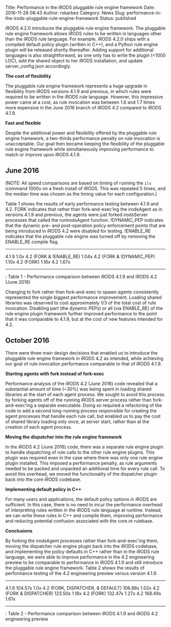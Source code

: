 Title: Performance in the iRODS pluggable rule engine framework
Date: 2016-11-28 08:43
Author: rskarbez
Category: News
Slug: performance-in-the-irods-pluggable-rule-engine-framework
Status: published

iRODS 4.2.0 introduces the pluggable rule engine framework. The
pluggable rule engine framework allows iRODS rules to be written in
languages other than the iRODS rule language. For example, iRODS 4.2.0
ships with a compiled default policy plugin (written in C++), and a
Python rule engine plugin will be released shortly thereafter. Adding
support for additional languages is also straightforward, as one only
has to write the plugin (\<1000 LOC), add the shared object to her iRODS
installation, and update server\_config.json accordingly.

**The cost of flexibility**

The pluggable rule engine framework represents a huge upgrade in
flexibility from iRODS versions 4.1.9 and previous, in which rules were
required to be written in the iRODS rule language. However, this
impressive power came at a cost, as rule invocation was between 1.6 and
1.7 times more expensive in the June 2016 branch of iRODS 4.2 compared
to iRODS 4.1.9.

**Fast and flexible**

Despite the additional power and flexibility offered by the pluggable
rule engine framework, a two-thirds performance penalty on rule
invocation is unacceptable. Our goal then became keeping the flexibility
of the pluggable rule engine framework while simultaneously improving
performance to match or improve upon iRODS 4.1.9.

June 2016
---------

(NOTE: All speed comparisons are based on timing of running the `ils`
icommand 1000x on a fresh install of iRODS. This was repeated 5 times,
and the median time was chosen as the timing value for each
configuration.)

Table 1 shows the results of early performance testing between 4.1.9 and
4.2. FORK indicates that rather than fork-and-exec’ing the irodsAgent as
in versions 4.1.9 and previous, the agents were just forked irodsServer
processes that called the runIrodsAgent function. !DYNAMIC\_PEP
indicates that the dynamic pre- and post-operation policy enforcement
points that are being introduced in iRODS 4.2 were disabled for testing.
!ENABLE\_RE indicates that the pluggable rule engine was turned off by
removing the ENABLE\_RE compile flag.

  ---------------------------- -------
  4.1.9                        1.0x
  4.2 (FORK & !ENABLE\_RE)     1.04x
  4.2 (FORK & !DYNAMIC\_PEP)   1.10x
  4.2 (FORK)                   1.16x
  4.2                          1.67x
  ---------------------------- -------

  : Table 1 - Performance comparison between iRODS 4.1.9 and iRODS 4.2
  (June 2016)

Changing to fork rather than fork-and-exec to spawn agents consistently
represented the single biggest performance improvement. Loading shared
libraries was observed to cost approximately 1/3 of the total cost of
rule invocation. Disabling part (the dynamic PEPs) or all (via
ENABLE\_RE) of the rule engine plugin framework further improved
performance to the point that it was comparable to 4.1.9, but at the
cost of new features intended for 4.2.

October 2016
------------

There were three main design decisions that enabled us to introduce the
pluggable rule engine framework in iRODS 4.2 as intended, while
achieving our goal of rule invocation performance comparable to that of
iRODS 4.1.9.

**Starting agents with fork instead of fork-exec**

Performance analysis of the iRODS 4.2 (June 2016) code revealed that a
substantial amount of time (\~30%) was being spent in loading shared
libraries at the start of each agent process. We sought to avoid this
process by forking agents off of the running iRODS server process rather
than fork-and-exec’ing a separate executable. Doing so required a
refactoring of the code to add a second long-running process responsible
for creating the agent processes that handle each rule call, but enabled
us to pay the cost of shared library loading only once, at server start,
rather than at the creation of each agent process.

**Moving the dispatcher into the rule engine framework**

In the iRODS 4.2 (June 2016) code, there was a separate rule engine
plugin to handle dispatching of rule calls to the other rule engine
plugins. This plugin was required even in the case where there was only
one rule engine plugin installed. This imposed a performance penalty, as
rule arguments needed to be packed and unpacked an additional time for
every rule call. To avoid this overhead, we moved the functionality of
the dispatcher plugin back into the core iRODS codebase.

**Implementing default policy in C++**

For many users and applications, the default policy options in iRODS are
sufficient. In this case, there is no need to incur the performance
overhead of interpreting rules written in the iRODS rule language at
runtime. Instead, we can write these rules in C++ and compile them,
improving performance and reducing potential confusion associated with
the core.re rulebase.

**Conclusions**

By forking the irodsAgent processes rather than fork-and-exec'ing them,
moving the dispatcher rule engine plugin back into the iRODS codebase,
and implementing the policy defaults in C++ rather than in the iRODS
rule language, we were able to improve performance in the 4.2
engineering preview to be comparable to performance in iRODS 4.1.9 and
still introduce the pluggable rule engine framework. Table 2 shows the
results of performance testing of the 4.2 engineering preview versus
version 4.1.9.

  ----------------------------------- --------- -------
  4.1.9                               104.57s   1.0x
  4.2 (FORK, DISPATCHER, & DEFAULT)   106.88s   1.02x
  4.2 (FORK & DISPATCHER)             123.50s   1.18x
  4.2 (FORK)                          132.47s   1.27x
  4.2                                 168.49s   1.61x
  ----------------------------------- --------- -------

  : Table 2 - Performance comparison between iRODS 4.1.9 and iRODS 4.2
  engineering preview



